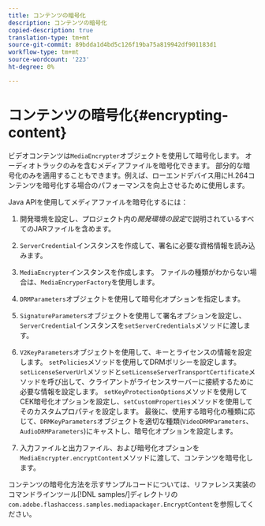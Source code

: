```yaml
---
title: コンテンツの暗号化
description: コンテンツの暗号化
copied-description: true
translation-type: tm+mt
source-git-commit: 89bdda1d4bd5c126f19ba75a819942df901183d1
workflow-type: tm+mt
source-wordcount: '223'
ht-degree: 0%

---
```



# コンテンツの暗号化{#encrypting-content}

ビデオコンテンツは`MediaEncrypter`オブジェクトを使用して暗号化します。 オーディオトラックのみを含むメディアファイルを暗号化できます。 部分的な暗号化のみを適用することもできます。例えば、ローエンドデバイス用にH.264コンテンツを暗号化する場合のパフォーマンスを向上させるために使用します。

Java APIを使用してメディアファイルを暗号化するには：

1. 開発環境を設定し、プロジェクト内の&#x200B;*開発環境の設定*&#x200B;で説明されているすべてのJARファイルを含めます。
1. `ServerCredential`インスタンスを作成して、署名に必要な資格情報を読み込みます。
1. `MediaEncrypter`インスタンスを作成します。 ファイルの種類がわからない場合は、`MediaEncryperFactory`を使用します。

1. `DRMParameters`オブジェクトを使用して暗号化オプションを指定します。
1. `SignatureParameters`オブジェクトを使用して署名オプションを設定し、`ServerCredential`インスタンスを`setServerCredentials`メソッドに渡します。

1. `V2KeyParameters`オブジェクトを使用して、キーとライセンスの情報を設定します。 `setPolicies`メソッドを使用してDRMポリシーを設定します。 `setLicenseServerUrl`メソッドと`setLicenseServerTransportCertificate`メソッドを呼び出して、クライアントがライセンスサーバーに接続するために必要な情報を設定します。 `setKeyProtectionOptions`メソッドを使用してCEK暗号化オプションを設定し、`setCustomProperties`メソッドを使用してそのカスタムプロパティを設定します。 最後に、使用する暗号化の種類に応じて、`DRMKeyParameters`オブジェクトを適切な種類(`VideoDRMParameters`、`AudioDRMParameters`)にキャストし、暗号化オプションを設定します。

1. 入力ファイルと出力ファイル、および暗号化オプションを`MediaEncrypter.encryptContent`メソッドに渡して、コンテンツを暗号化します。

コンテンツの暗号化方法を示すサンプルコードについては、リファレンス実装のコマンドラインツール[!DNL samples/]ディレクトリの`com.adobe.flashaccess.samples.mediapackager.EncryptContent`を参照してください。
